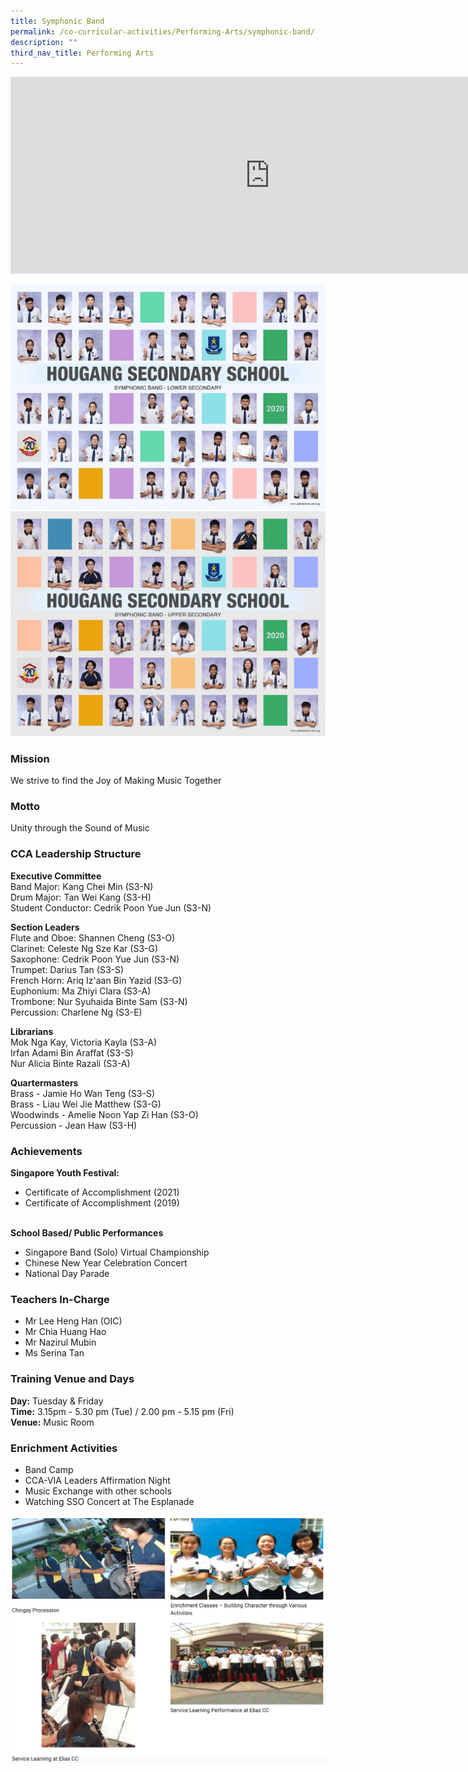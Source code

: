 ```yaml
---
title: Symphonic Band
permalink: /co-curricular-activities/Performing-Arts/symphonic-band/
description: ""
third_nav_title: Performing Arts
---
```

<center><iframe width="830" height="315" src="https://www.youtube.com/embed/oOMyMgO2QE8" title="2022 Symphonic Band Open House" frameborder="0" allow="accelerometer; autoplay; clipboard-write; encrypted-media; gyroscope; picture-in-picture" allowfullscreen></iframe></center>

![](/images/symphonic%20band-lower%20i.jpeg)
![](/images/symphonic%20band-upper%20i.jpeg)

### Mission

We strive to find the Joy of Making Music Together

### Motto

Unity through the Sound of Music

### CCA Leadership Structure

**Executive Committee**    
Band Major: Kang Chei Min (S3-N)  
Drum Major: Tan Wei Kang (S3-H)  
Student Conductor: Cedrik Poon Yue Jun (S3-N)  

  

**Section Leaders**   
Flute and Oboe: Shannen Cheng (S3-O)   
Clarinet: Celeste Ng Sze Kar (S3-G)  
Saxophone: Cedrik Poon Yue Jun (S3-N)  
Trumpet: Darius Tan (S3-S)  
French Horn: Ariq Iz'aan Bin Yazid (S3-G)  
Euphonium: Ma Zhiyi Clara (S3-A)  
Trombone: Nur Syuhaida Binte Sam (S3-N)  
Percussion: Charlene Ng (S3-E)

  

**Librarians**    
Mok Nga Kay, Victoria Kayla (S3-A)  
Irfan Adami Bin Araffat (S3-S)  
Nur Alicia Binte Razali (S3-A)  

  

**Quartermasters**   
Brass - Jamie Ho Wan Teng (S3-S)  
Brass - Liau Wei Jie Matthew (S3-G)  
Woodwinds - Amelie Noon Yap Zi Han (S3-O)  
Percussion - Jean Haw (S3-H)  

  

### Achievements

**Singapore Youth Festival:**
* Certificate of Accomplishment (2021)  
* Certificate of Accomplishment (2019)  
 

**School Based/ Public Performances**  
* Singapore Band (Solo) Virtual Championship  
* Chinese New Year Celebration Concert  
* National Day Parade  

### Teachers In-Charge
* Mr Lee Heng Han (OIC)  
* Mr Chia Huang Hao  
* Mr Nazirul Mubin  
* Ms Serina Tan  

### Training Venue and Days

**Day:** Tuesday & Friday   
**Time:** 3.15pm - 5.30 pm (Tue) / 2.00 pm - 5.15 pm (Fri)    
**Venue:** Music Room

### Enrichment Activities
*   Band Camp
*   CCA-VIA Leaders Affirmation Night 
*   Music Exchange with other schools 
*   Watching SSO Concert at The Esplanade

![](/images/symphonicband.png)